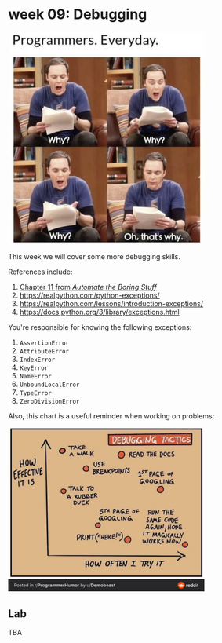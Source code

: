 # week 09: Debugging

<img src=debugging.png width=400px>

This week we will cover some more debugging skills.

References include:

1. [Chapter 11 from *Automate the Boring Stuff*](https://automatetheboringstuff.com/2e/chapter11/)
1. https://realpython.com/python-exceptions/
1. https://realpython.com/lessons/introduction-exceptions/
1. https://docs.python.org/3/library/exceptions.html

You're responsible for knowing the following exceptions:
1. `AssertionError`
1. `AttributeError`
1. `IndexError`
1. `KeyError`
1. `NameError`
1. `UnboundLocalError`
1. `TypeError`
1. `ZeroDivisionError`

Also, this chart is a useful reminder when working on problems:

<img src=graph.jpeg width=400px>

## Lab

TBA
